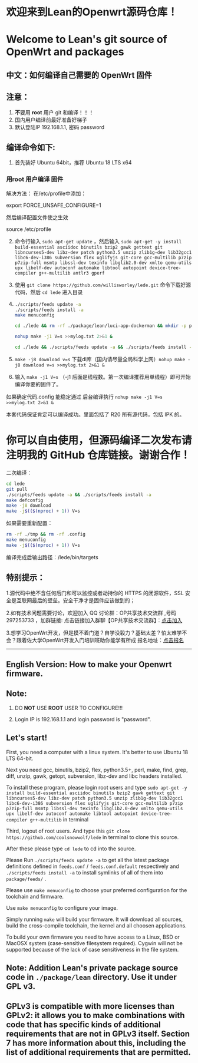 欢迎来到Lean的Openwrt源码仓库！
=
Welcome to Lean's  git source of OpenWrt and packages
=
中文：如何编译自己需要的 OpenWrt 固件
-
注意：
-
1. **不**要用 **root** 用户 git 和编译！！！
2. 国内用户编译前最好准备好梯子
3. 默认登陆IP 192.168.1.1, 密码 password

编译命令如下:
-
1. 首先装好 Ubuntu 64bit，推荐  Ubuntu  18 LTS x64

### 用root 用户编译 固件

解决方法：
在/etc/profile中添加：

export FORCE_UNSAFE_CONFIGURE=1

然后编译配置文件使之生效

source /etc/profile


2. 命令行输入 `sudo apt-get update` ，然后输入
`
sudo apt-get -y install build-essential asciidoc binutils bzip2 gawk gettext git libncurses5-dev libz-dev patch python3.5 unzip zlib1g-dev lib32gcc1 libc6-dev-i386 subversion flex uglifyjs git-core gcc-multilib p7zip p7zip-full msmtp libssl-dev texinfo libglib2.0-dev xmlto qemu-utils upx libelf-dev autoconf automake libtool autopoint device-tree-compiler g++-multilib antlr3 gperf
`

3. 使用 `git clone https://github.com/willisworley/lede.git` 命令下载好源代码，然后 `cd lede` 进入目录

4. ```bash
   ./scripts/feeds update -a
   ./scripts/feeds install -a
   make menuconfig
   ```
   
   ```bash
   cd ./lede && rm -rf ./package/lean/luci-app-dockerman && mkdir -p package/luci-lib-docker && wget https://raw.githubusercontent.com/lisaac/luci-lib-docker/master/Makefile -O package/luci-lib-docker/Makefile && mkdir -p package/luci-app-dockerman && wget https://raw.githubusercontent.com/lisaac/luci-app-dockerman/master/Makefile -O package/luci-app-dockerman/Makefile && ./scripts/feeds update -a && ./scripts/feeds install -a && rm -rf ./.config && cp ./0417-nosamba-x86.config ./.config && rm -rf ./package/lean/luci-app-diskman && mkdir -p package/luci-app-diskman && mkdir -p package/parted && wget https://raw.githubusercontent.com/lisaac/luci-app-diskman/master/Makefile -O package/luci-app-diskman/Makefile && wget https://raw.githubusercontent.com/lisaac/luci-app-diskman/master/Parted.Makefile -O package/parted/Makefile && make -j8 download v=s
    ```
   
    ```bash
    nohup make -j1 V=s >>mylog.txt 2>&1 &
    ```
    
   
   ```bash
   cd ./lede && ./scripts/feeds update -a && ./scripts/feeds install -a && rm -rf ./.config && cp ./0417-nosamba-x86.config ./.config && rm -rf ./package/lean/luci-app-dockerman && mkdir -p package/luci-lib-docker && wget https://raw.githubusercontent.com/lisaac/luci-lib-docker/master/Makefile -O package/luci-lib-docker/Makefile && mkdir -p package/luci-app-dockerman && wget https://raw.githubusercontent.com/lisaac/luci-app-dockerman/master/Makefile -O package/luci-app-dockerman/Makefile

   ```

5. `make -j8 download v=s` 下载dl库（国内请尽量全局科学上网）`nohup make -j8 download v=s >>mylog.txt 2>&1 &`


6. 输入 `make -j1 V=s` （-j1 后面是线程数。第一次编译推荐用单线程）即可开始编译你要的固件了。

如果确定代码.config 能稳定通过 后台编译执行 `nohup make -j1 V=s >>mylog.txt 2>&1 &`

本套代码保证肯定可以编译成功。里面包括了 R20 所有源代码，包括 IPK 的。

你可以自由使用，但源码编译二次发布请注明我的 GitHub 仓库链接。谢谢合作！
=

二次编译：
```bash
cd lede
git pull
./scripts/feeds update -a && ./scripts/feeds install -a
make defconfig
make -j8 download
make -j$(($(nproc) + 1)) V=s
```

如果需要重新配置：
```bash
rm -rf ./tmp && rm -rf .config
make menuconfig
make -j$(($(nproc) + 1)) V=s
```

编译完成后输出路径：/lede/bin/targets

特别提示：
------
1.源代码中绝不含任何后门和可以监控或者劫持你的 HTTPS 的闭源软件，SSL 安全是互联网最后的壁垒。安全干净才是固件应该做到的；

2.如有技术问题需要讨论，欢迎加入 QQ 讨论群：OP共享技术交流群 ,号码 297253733 ，加群链接: 点击链接加入群聊【OP共享技术交流群】：[点击加入](https://jq.qq.com/?_wv=1027&k=5yCRuXL "OP共享技术交流群")

3.想学习OpenWrt开发，但是摸不着门道？自学没毅力？基础太差？怕太难学不会？跟着佐大学OpenWrt开发入门培训班助你能学有所成
报名地址：[点击报名](http://forgotfun.org/2018/04/openwrt-training-2018.html "报名")


------

English Version: How to make your Openwrt firmware.
-
Note:
--
1. DO **NOT** USE **ROOT** USER TO CONFIGURE!!!

2. Login IP is 192.168.1.1 and login password is "password".

Let's start!
---
First, you need a computer with a linux system. It's better to use Ubuntu 18 LTS 64-bit.

Next you need gcc, binutils, bzip2, flex, python3.5+, perl, make, find, grep, diff, unzip, gawk, getopt, subversion, libz-dev and libc headers installed.

To install these program, please login root users and type
`
sudo apt-get -y install build-essential asciidoc binutils bzip2 gawk gettext git libncurses5-dev libz-dev patch python3.5 unzip zlib1g-dev lib32gcc1 libc6-dev-i386 subversion flex uglifyjs git-core gcc-multilib p7zip p7zip-full msmtp libssl-dev texinfo libglib2.0-dev xmlto qemu-utils upx libelf-dev autoconf automake libtool autopoint device-tree-compiler g++-multilib
`
in terminal

Third, logout of root users. And type this `git clone https://github.com/coolsnowwolf/lede` in terminal to clone this source.

After these please type `cd lede` to cd into the source.

Please Run `./scripts/feeds update -a` to get all the latest package definitions
defined in `feeds.conf` / `feeds.conf.default` respectively
and `./scripts/feeds install -a` to install symlinks of all of them into
`package/feeds/` .

Please use `make menuconfig` to choose your preferred
configuration for the toolchain and firmware.

Use `make menuconfig` to configure your image.

Simply running `make` will build your firmware.
It will download all sources, build the cross-compile toolchain,
the kernel and all choosen applications.

To build your own firmware you need to have access to a Linux, BSD or MacOSX system
(case-sensitive filesystem required). Cygwin will not be supported because of
the lack of case sensitiveness in the file system.

## Note: Addition Lean's private package source code in `./package/lean` directory. Use it under GPL v3.

## GPLv3 is compatible with more licenses than GPLv2: it allows you to make combinations with code that has specific kinds of additional requirements that are not in GPLv3 itself. Section 7 has more information about this, including the list of additional requirements that are permitted.

